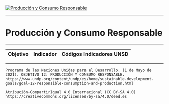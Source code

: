 [![Producción y Consumo Responsable](https://www.undp.org/content/dam/undp/sdg/tiles/sdg-es-12.png "Producción y Consumo Responsable")
](https://www.undp.org/content/undp/es/home/sustainable-development-goals/goal-12-responsible-consumption-and-production.html)

--------------------------------------------
# Producción y Consumo Responsable
--------------------------------------------

|Objetivo|Indicador|Códigos Indicadores UNSD|
| ----- | ----- | ----- |



------
```Programa de las Naciones Unidas para el Desarrollo. (1 de Mayo de 2021). OBJETIVO 12: PRODUCCIÓN Y CONSUMO RESPONSABLE. https://www.undp.org/content/undp/es/home/sustainable-development-goals/goal-12-responsible-consumption-and-production.html```


```Atribución-CompartirIgual 4.0 Internacional (CC BY-SA 4.0) https://creativecommons.org/licenses/by-sa/4.0/deed.es```
